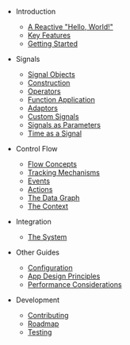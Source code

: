 - Introduction

  - [A Reactive "Hello, World!"](reactive-hello.md)
  - [Key Features](key-features.md)
  - [Getting Started](getting-started.md)

- Signals

  - [Signal Objects](introduction.md)
  - [Construction](signal-constructors.md)
  - [Operators](signal-operators.md)
  - [Function Application](function-application.md)
  - [Adaptors](signal-adaptors.md)
  - [Custom Signals](custom-signals.md)
  - [Signals as Parameters](signals-as-parameters.md)
  - [Time as a Signal](time-signals.md)

- Control Flow

  - [Flow Concepts](flow-concepts.md)
  - [Tracking Mechanisms](tracking-mechanisms.md)
  - [Events](events.md)
  - [Actions](actions.md)
  - [The Data Graph](the-data-graph.md)
  - [The Context](the-context.md)

- Integration

  - [The System](the-system.md)

- Other Guides

  - [Configuration](configuration.md)
  - [App Design Principles](app-design.md)
  - [Performance Considerations](performance.md)

- Development

  - [Contributing](contributing.md)
  - [Roadmap](roadmap.md)
  - [Testing](testing.md)
